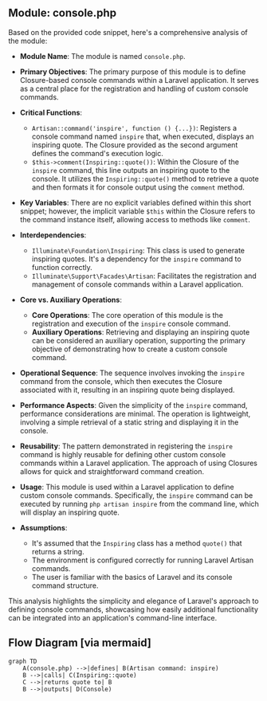 ## Module: console.php
Based on the provided code snippet, here's a comprehensive analysis of the module:

- **Module Name**: The module is named `console.php`.

- **Primary Objectives**: The primary purpose of this module is to define Closure-based console commands within a Laravel application. It serves as a central place for the registration and handling of custom console commands.

- **Critical Functions**:
  - `Artisan::command('inspire', function () {...})`: Registers a console command named `inspire` that, when executed, displays an inspiring quote. The Closure provided as the second argument defines the command's execution logic.
  - `$this->comment(Inspiring::quote())`: Within the Closure of the `inspire` command, this line outputs an inspiring quote to the console. It utilizes the `Inspiring::quote()` method to retrieve a quote and then formats it for console output using the `comment` method.

- **Key Variables**: There are no explicit variables defined within this short snippet; however, the implicit variable `$this` within the Closure refers to the command instance itself, allowing access to methods like `comment`.

- **Interdependencies**:
  - `Illuminate\Foundation\Inspiring`: This class is used to generate inspiring quotes. It's a dependency for the `inspire` command to function correctly.
  - `Illuminate\Support\Facades\Artisan`: Facilitates the registration and management of console commands within a Laravel application.

- **Core vs. Auxiliary Operations**:
  - **Core Operations**: The core operation of this module is the registration and execution of the `inspire` console command.
  - **Auxiliary Operations**: Retrieving and displaying an inspiring quote can be considered an auxiliary operation, supporting the primary objective of demonstrating how to create a custom console command.

- **Operational Sequence**: The sequence involves invoking the `inspire` command from the console, which then executes the Closure associated with it, resulting in an inspiring quote being displayed.

- **Performance Aspects**: Given the simplicity of the `inspire` command, performance considerations are minimal. The operation is lightweight, involving a simple retrieval of a static string and displaying it in the console.

- **Reusability**: The pattern demonstrated in registering the `inspire` command is highly reusable for defining other custom console commands within a Laravel application. The approach of using Closures allows for quick and straightforward command creation.

- **Usage**: This module is used within a Laravel application to define custom console commands. Specifically, the `inspire` command can be executed by running `php artisan inspire` from the command line, which will display an inspiring quote.

- **Assumptions**:
  - It's assumed that the `Inspiring` class has a method `quote()` that returns a string.
  - The environment is configured correctly for running Laravel Artisan commands.
  - The user is familiar with the basics of Laravel and its console command structure.

This analysis highlights the simplicity and elegance of Laravel's approach to defining console commands, showcasing how easily additional functionality can be integrated into an application's command-line interface.
## Flow Diagram [via mermaid]
```mermaid
graph TD
    A(console.php) -->|defines| B(Artisan command: inspire)
    B -->|calls| C(Inspiring::quote)
    C -->|returns quote to| B
    B -->|outputs| D(Console)
```
